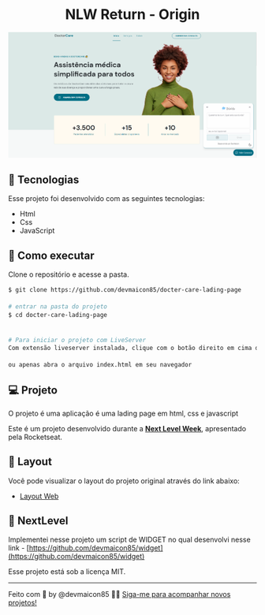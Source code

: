 <h1 align="center">NLW Return - Origin </h1>



<p align="center">
  <img alt="FeedWidget" src=".vscode/imageGit.png" />
</p>

## 🧪 Tecnologias

Esse projeto foi desenvolvido com as seguintes tecnologias:

- Html
- Css
- JavaScript


## 🚀 Como executar

Clone o repositório e acesse a pasta.

```bash
$ git clone https://github.com/devmaicon85/docter-care-lading-page

# entrar na pasta do projeto
$ cd docter-care-lading-page


# Para iniciar o projeto com LiveServer
Com extensão liveserver instalada, clique com o botão direito em cima de index.html > Abrir com LiveServer

ou apenas abra o arquivo index.html em seu navegador
```

## 💻 Projeto

O projeto é uma aplicação é uma lading page em html, css e javascript

Este é um projeto desenvolvido durante a **[Next Level Week](https://www.rocketseat.com.br)**, apresentado pela Rocketseat.

## 🔖 Layout

Você pode visualizar o layout do projeto original através do link abaixo:

- [Layout Web](https://www.figma.com/community/file/1102912263666619803/DoctorCare)


## 🔖 NextLevel

Implementei nesse projeto um script de WIDGET no qual desenvolvi nesse link - [https://github.com/devmaicon85/widget](https://github.com/devmaicon85/widget)



Esse projeto está sob a licença MIT.

---

Feito com 💜 by @devmaicon85 👋🏻 [Siga-me para acompanhar novos projetos!](https://github.com/devmaicon85/)

